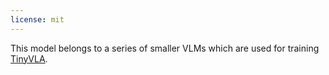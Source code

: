 ```yaml
---
license: mit
---
```

This model belongs to a series of smaller VLMs which are used for training [TinyVLA](https://github.com/lesjie-wen/tinyvla).